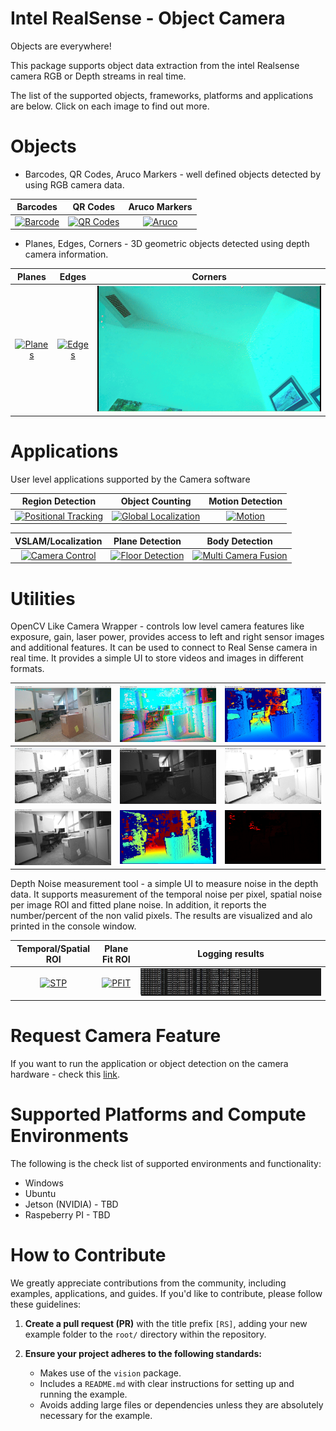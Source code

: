 # Intel RealSense - Object Camera

Objects are everywhere!

This package supports object data extraction from the intel Realsense camera RGB or Depth streams in real time.

The list of the supported objects, frameworks, platforms and applications are below. Click on each image to find out more.

# Objects

-  Barcodes, QR Codes, Aruco Markers - well defined objects detected by using RGB camera data. 

Barcodes   | QR Codes | Aruco Markers |
:------------: |  :----------: | :-------------:  |
[![Barcode](barcode/doc/barcode_camera.gif)](barcode/README.md)  | [![QR Codes](barcode/doc/qrcode_camera.gif)](barcode/README.md)  | [![Aruco](barcode/doc/aruco_camera.gif)](barcode/README.md)  |

-  Planes, Edges, Corners - 3D geometric objects detected using depth camera information. 

Planes | Edges | Corners |
:------------: |  :----------: | :-------------:  |
[![Planes](planes/doc/ezgif.com-animated-gif-maker.gif)](planes/README.md)  | [![Edges](45b6-bf57-027148bb18ad.gif)](planes/README.md)  | [![Corners](https://github.com/WorkIntel/Projects/blob/main/Planes/doc/Corner-ezgif.com-video-to-gif-converter.gif)](planes/README.md)  |


# Applications

User level applications supported by the Camera software

Region Detection | Object Counting | Motion Detection |
:------------: |  :----------: | :-------------:  |
[![Positional Tracking](bc1d-6a27a61bdb60.gif)](https://www.stereolabs.com/docs/positional-tracking/) | [![Global Localization](d6c9e4fab0fd.gif)](/global%20localization) | [![Motion](video-to-gif-converter.gif)](Safety/README.md) |

VSLAM/Localization | Plane Detection | Body Detection |
:------------: |  :----------: | :-------------:  |
[![Camera Control](842afcc3b2ea.gif)](https://www.stereolabs.com/docs/video/camera-controls/) | [![Floor Detection](Planes/doc/ezgif.com-animated-gif-maker.gif)](planes/README.md)  | [![Multi Camera Fusion](7f0f0025b8be.gif)](fusion) |


# Utilities

OpenCV Like Camera Wrapper - controls low level camera features like exposure, gain, laser power, provides access to left and right sensor images and additional features. 
It can be used to connect to Real Sense camera in real time. It provides a simple UI to store videos and images in different formats.

[![RGB](utils/doc/cam_rgb_d.jpg)](utils/README.md) | [![D16](utils/doc/cam_d_3.jpg)](utils/README.md) | [![SC1](utils/doc/cam_d_5.jpg)](utils/README.md) |
:------------: |  :----------: | :-------------:  |
[![IRL](utils/doc/cam_d_9.jpg)](utils/README.md) | [![EXPOSURE](utils/doc/cam_e_2.jpg)](utils/README.md) | [![GAIN](utils/doc/cam_g_5.jpg)](utils/README.md) |
[![PWR](utils/doc/cam_p_0.jpg)](utils/README.md) | [![SC2](utils/doc/image_sc2_000.png)](utils/README.md) | [![D16](utils/doc/image_d16_000.png)](utils/README.md) |

Depth Noise measurement tool - a simple UI to measure noise in the depth data. It supports measurement of the temporal noise per pixel, spatial noise per image ROI and fitted plane noise. In addition, it reports the number/percent of the non valid pixels. The results are visualized and alo printed in the console window. 

Temporal/Spatial ROI | Plane Fit ROI | Logging results |
:------------: |  :----------: | :-------------:  |
[![STP](utils/doc/noise_measure_stp.gif)](utils/README.md) | [![PFIT](utils/doc/noise_measure.gif)](utils/README.md) | [![LOG](utils/doc/noise_error_log.jpg)](utils/README.md) |

# Request Camera Feature
If you want to run the application or object detection on the camera hardware - check this [link](https://docs.google.com/forms/d/e/1FAIpQLSdduDbnrRExDGFQqWAn8pX7jSr8KnwBmwuFOR9dgUabEp0F1A/viewform).

# Supported Platforms and Compute Environments

The following is the check list of supported environments and functionality:
- Windows
- Ubuntu
- Jetson (NVIDIA)  - TBD
- Raspeberry PI    - TBD

# How to Contribute

We greatly appreciate contributions from the community, including examples, applications, and guides. If you'd like to contribute, please follow these guidelines:

1. **Create a pull request (PR)** with the title prefix `[RS]`, adding your new example folder to the `root/` directory within the repository.

2. **Ensure your project adheres to the following standards:**
   - Makes use of the `vision` package.
   - Includes a `README.md` with clear instructions for setting up and running the example.
   - Avoids adding large files or dependencies unless they are absolutely necessary for the example.




